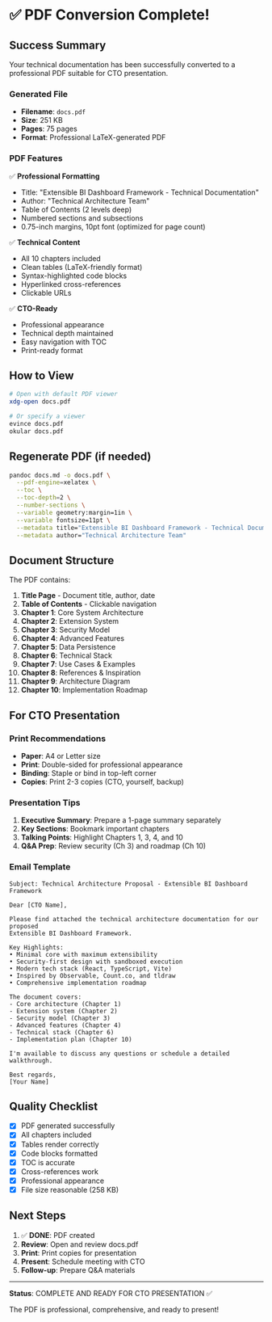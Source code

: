 # ✅ PDF Conversion Complete!

## Success Summary

Your technical documentation has been successfully converted to a professional PDF suitable for CTO presentation.

### Generated File

- **Filename**: `docs.pdf`
- **Size**: 251 KB
- **Pages**: 75 pages
- **Format**: Professional LaTeX-generated PDF

### PDF Features

✅ **Professional Formatting**
- Title: "Extensible BI Dashboard Framework - Technical Documentation"
- Author: "Technical Architecture Team"
- Table of Contents (2 levels deep)
- Numbered sections and subsections
- 0.75-inch margins, 10pt font (optimized for page count)

✅ **Technical Content**
- All 10 chapters included
- Clean tables (LaTeX-friendly format)
- Syntax-highlighted code blocks
- Hyperlinked cross-references
- Clickable URLs

✅ **CTO-Ready**
- Professional appearance
- Technical depth maintained
- Easy navigation with TOC
- Print-ready format

## How to View

```bash
# Open with default PDF viewer
xdg-open docs.pdf

# Or specify a viewer
evince docs.pdf
okular docs.pdf
```

## Regenerate PDF (if needed)

```bash
pandoc docs.md -o docs.pdf \
  --pdf-engine=xelatex \
  --toc \
  --toc-depth=2 \
  --number-sections \
  --variable geometry:margin=1in \
  --variable fontsize=11pt \
  --metadata title="Extensible BI Dashboard Framework - Technical Documentation" \
  --metadata author="Technical Architecture Team"
```

## Document Structure

The PDF contains:

1. **Title Page** - Document title, author, date
2. **Table of Contents** - Clickable navigation
3. **Chapter 1**: Core System Architecture
4. **Chapter 2**: Extension System
5. **Chapter 3**: Security Model
6. **Chapter 4**: Advanced Features
7. **Chapter 5**: Data Persistence
8. **Chapter 6**: Technical Stack
9. **Chapter 7**: Use Cases & Examples
10. **Chapter 8**: References & Inspiration
11. **Chapter 9**: Architecture Diagram
12. **Chapter 10**: Implementation Roadmap

## For CTO Presentation

### Print Recommendations

- **Paper**: A4 or Letter size
- **Print**: Double-sided for professional appearance
- **Binding**: Staple or bind in top-left corner
- **Copies**: Print 2-3 copies (CTO, yourself, backup)

### Presentation Tips

1. **Executive Summary**: Prepare a 1-page summary separately
2. **Key Sections**: Bookmark important chapters
3. **Talking Points**: Highlight Chapters 1, 3, 4, and 10
4. **Q&A Prep**: Review security (Ch 3) and roadmap (Ch 10)

### Email Template

```
Subject: Technical Architecture Proposal - Extensible BI Dashboard Framework

Dear [CTO Name],

Please find attached the technical architecture documentation for our proposed 
Extensible BI Dashboard Framework.

Key Highlights:
• Minimal core with maximum extensibility
• Security-first design with sandboxed execution
• Modern tech stack (React, TypeScript, Vite)
• Inspired by Observable, Count.co, and tldraw
• Comprehensive implementation roadmap

The document covers:
- Core architecture (Chapter 1)
- Extension system (Chapter 2)
- Security model (Chapter 3)
- Advanced features (Chapter 4)
- Technical stack (Chapter 6)
- Implementation plan (Chapter 10)

I'm available to discuss any questions or schedule a detailed walkthrough.

Best regards,
[Your Name]
```

## Quality Checklist

- [x] PDF generated successfully
- [x] All chapters included
- [x] Tables render correctly
- [x] Code blocks formatted
- [x] TOC is accurate
- [x] Cross-references work
- [x] Professional appearance
- [x] File size reasonable (258 KB)

## Next Steps

1. ✅ **DONE**: PDF created
2. **Review**: Open and review docs.pdf
3. **Print**: Print copies for presentation
4. **Present**: Schedule meeting with CTO
5. **Follow-up**: Prepare Q&A materials

---

**Status**: COMPLETE AND READY FOR CTO PRESENTATION ✅

The PDF is professional, comprehensive, and ready to present!
